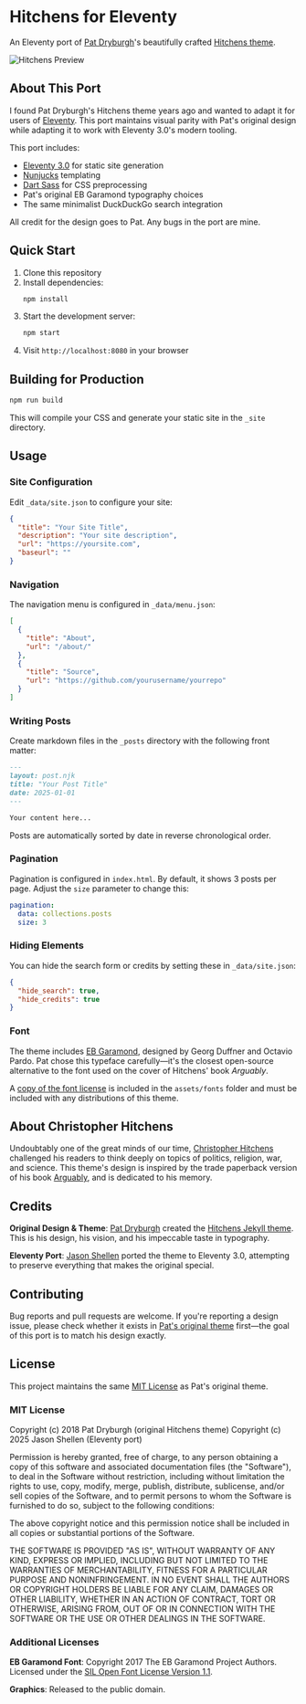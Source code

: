 # Hitchens for Eleventy

An Eleventy port of [Pat Dryburgh](https://patdryburgh.com)'s beautifully crafted [Hitchens theme](https://github.com/patdryburgh/hitchens).

![Hitchens Preview](https://raw.githubusercontent.com/patdryburgh/hitchens/master/screenshot.png)

## About This Port

I found Pat Dryburgh's Hitchens theme years ago and wanted to adapt it for users of [Eleventy](https://www.11ty.dev/). This port maintains visual parity with Pat's original design while adapting it to work with Eleventy 3.0's modern tooling.

This port includes:
- [Eleventy 3.0](https://www.11ty.dev/) for static site generation
- [Nunjucks](https://mozilla.github.io/nunjucks/) templating
- [Dart Sass](https://sass-lang.com/dart-sass) for CSS preprocessing
- Pat's original EB Garamond typography choices
- The same minimalist DuckDuckGo search integration

All credit for the design goes to Pat. Any bugs in the port are mine.

## Quick Start

1. Clone this repository
2. Install dependencies:
   ```bash
   npm install
   ```
3. Start the development server:
   ```bash
   npm start
   ```
4. Visit `http://localhost:8080` in your browser

## Building for Production

```bash
npm run build
```

This will compile your CSS and generate your static site in the `_site` directory.

## Usage

### Site Configuration

Edit `_data/site.json` to configure your site:

```json
{
  "title": "Your Site Title",
  "description": "Your site description",
  "url": "https://yoursite.com",
  "baseurl": ""
}
```

### Navigation

The navigation menu is configured in `_data/menu.json`:

```json
[
  {
    "title": "About",
    "url": "/about/"
  },
  {
    "title": "Source",
    "url": "https://github.com/yourusername/yourrepo"
  }
]
```

### Writing Posts

Create markdown files in the `_posts` directory with the following front matter:

```markdown
---
layout: post.njk
title: "Your Post Title"
date: 2025-01-01
---

Your content here...
```

Posts are automatically sorted by date in reverse chronological order.

### Pagination

Pagination is configured in `index.html`. By default, it shows 3 posts per page. Adjust the `size` parameter to change this:

```yaml
pagination:
  data: collections.posts
  size: 3
```

### Hiding Elements

You can hide the search form or credits by setting these in `_data/site.json`:

```json
{
  "hide_search": true,
  "hide_credits": true
}
```

### Font

The theme includes [EB Garamond](https://fonts.google.com/specimen/EB+Garamond), designed by Georg Duffner and Octavio Pardo. Pat chose this typeface carefully—it's the closest open-source alternative to the font used on the cover of Hitchens' book *Arguably*.

A [copy of the font license](https://github.com/patdryburgh/hitchens/blob/master/assets/fonts/OFL.txt) is included in the `assets/fonts` folder and must be included with any distributions of this theme.

## About Christopher Hitchens

Undoubtably one of the great minds of our time, [Christopher Hitchens](https://en.wikipedia.org/wiki/Christopher_Hitchens) challenged his readers to think deeply on topics of politics, religion, war, and science. This theme's design is inspired by the trade paperback version of his book [Arguably](https://en.wikipedia.org/wiki/Arguably), and is dedicated to his memory.

## Credits

**Original Design & Theme**: [Pat Dryburgh](https://patdryburgh.com) created the [Hitchens Jekyll theme](https://github.com/patdryburgh/hitchens). This is his design, his vision, and his impeccable taste in typography.

**Eleventy Port**: [Jason Shellen](https://github.com/shellen) ported the theme to Eleventy 3.0, attempting to preserve everything that makes the original special.

## Contributing

Bug reports and pull requests are welcome. If you're reporting a design issue, please check whether it exists in [Pat's original theme](https://github.com/patdryburgh/hitchens) first—the goal of this port is to match his design exactly.

## License

This project maintains the same [MIT License](https://opensource.org/licenses/MIT) as Pat's original theme.

### MIT License

Copyright (c) 2018 Pat Dryburgh (original Hitchens theme)
Copyright (c) 2025 Jason Shellen (Eleventy port)

Permission is hereby granted, free of charge, to any person obtaining a copy
of this software and associated documentation files (the "Software"), to deal
in the Software without restriction, including without limitation the rights
to use, copy, modify, merge, publish, distribute, sublicense, and/or sell
copies of the Software, and to permit persons to whom the Software is
furnished to do so, subject to the following conditions:

The above copyright notice and this permission notice shall be included in
all copies or substantial portions of the Software.

THE SOFTWARE IS PROVIDED "AS IS", WITHOUT WARRANTY OF ANY KIND, EXPRESS OR
IMPLIED, INCLUDING BUT NOT LIMITED TO THE WARRANTIES OF MERCHANTABILITY,
FITNESS FOR A PARTICULAR PURPOSE AND NONINFRINGEMENT. IN NO EVENT SHALL THE
AUTHORS OR COPYRIGHT HOLDERS BE LIABLE FOR ANY CLAIM, DAMAGES OR OTHER
LIABILITY, WHETHER IN AN ACTION OF CONTRACT, TORT OR OTHERWISE, ARISING FROM,
OUT OF OR IN CONNECTION WITH THE SOFTWARE OR THE USE OR OTHER DEALINGS IN
THE SOFTWARE.

### Additional Licenses

**EB Garamond Font**: Copyright 2017 The EB Garamond Project Authors. Licensed under the [SIL Open Font License Version 1.1](https://github.com/patdryburgh/hitchens/blob/master/assets/fonts/OFL.txt).

**Graphics**: Released to the public domain.
